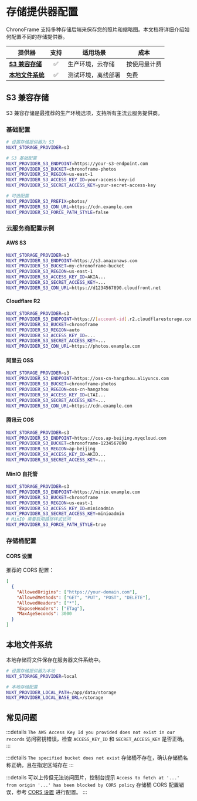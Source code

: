 # 存储提供器配置

ChronoFrame 支持多种存储后端来保存您的照片和缩略图。本文档将详细介绍如何配置不同的存储提供器。

| 提供器                            | 支持 | 适用场景           | 成本         |
| --------------------------------- | :--: | ------------------ | ------------ |
| [**S3 兼容存储**](#s3-兼容存储)   |  ✅  | 生产环境，云存储   | 按使用量计费 |
| [**本地文件系统**](#本地文件系统) |  ✅  | 测试环境，离线部署 | 免费         |

## S3 兼容存储

S3 兼容存储是最推荐的生产环境选项，支持所有主流云服务提供商。

### 基础配置

```bash
# 设置存储提供器为 S3
NUXT_STORAGE_PROVIDER=s3

# S3 基础配置
NUXT_PROVIDER_S3_ENDPOINT=https://your-s3-endpoint.com
NUXT_PROVIDER_S3_BUCKET=chronoframe-photos
NUXT_PROVIDER_S3_REGION=us-east-1
NUXT_PROVIDER_S3_ACCESS_KEY_ID=your-access-key-id
NUXT_PROVIDER_S3_SECRET_ACCESS_KEY=your-secret-access-key

# 可选配置
NUXT_PROVIDER_S3_PREFIX=photos/
NUXT_PROVIDER_S3_CDN_URL=https://cdn.example.com
NUXT_PROVIDER_S3_FORCE_PATH_STYLE=false
```

### 云服务商配置示例

#### AWS S3

```bash
NUXT_STORAGE_PROVIDER=s3
NUXT_PROVIDER_S3_ENDPOINT=https://s3.amazonaws.com
NUXT_PROVIDER_S3_BUCKET=my-chronoframe-bucket
NUXT_PROVIDER_S3_REGION=us-east-1
NUXT_PROVIDER_S3_ACCESS_KEY_ID=AKIA...
NUXT_PROVIDER_S3_SECRET_ACCESS_KEY=...
NUXT_PROVIDER_S3_CDN_URL=https://d1234567890.cloudfront.net
```

#### Cloudflare R2

```bash
NUXT_STORAGE_PROVIDER=s3
NUXT_PROVIDER_S3_ENDPOINT=https://[account-id].r2.cloudflarestorage.com
NUXT_PROVIDER_S3_BUCKET=chronoframe
NUXT_PROVIDER_S3_REGION=auto
NUXT_PROVIDER_S3_ACCESS_KEY_ID=...
NUXT_PROVIDER_S3_SECRET_ACCESS_KEY=...
NUXT_PROVIDER_S3_CDN_URL=https://photos.example.com
```

#### 阿里云 OSS

```bash
NUXT_STORAGE_PROVIDER=s3
NUXT_PROVIDER_S3_ENDPOINT=https://oss-cn-hangzhou.aliyuncs.com
NUXT_PROVIDER_S3_BUCKET=chronoframe-photos
NUXT_PROVIDER_S3_REGION=oss-cn-hangzhou
NUXT_PROVIDER_S3_ACCESS_KEY_ID=LTAI...
NUXT_PROVIDER_S3_SECRET_ACCESS_KEY=...
NUXT_PROVIDER_S3_CDN_URL=https://cdn.example.com
```

#### 腾讯云 COS

```bash
NUXT_STORAGE_PROVIDER=s3
NUXT_PROVIDER_S3_ENDPOINT=https://cos.ap-beijing.myqcloud.com
NUXT_PROVIDER_S3_BUCKET=chronoframe-1234567890
NUXT_PROVIDER_S3_REGION=ap-beijing
NUXT_PROVIDER_S3_ACCESS_KEY_ID=AKID...
NUXT_PROVIDER_S3_SECRET_ACCESS_KEY=...
```

#### MinIO 自托管

```bash
NUXT_STORAGE_PROVIDER=s3
NUXT_PROVIDER_S3_ENDPOINT=https://minio.example.com
NUXT_PROVIDER_S3_BUCKET=chronoframe
NUXT_PROVIDER_S3_REGION=us-east-1
NUXT_PROVIDER_S3_ACCESS_KEY_ID=minioadmin
NUXT_PROVIDER_S3_SECRET_ACCESS_KEY=minioadmin
# MinIO 需要启用路径样式访问
NUXT_PROVIDER_S3_FORCE_PATH_STYLE=true
```

### 存储桶配置

#### CORS 设置

推荐的 CORS 配置：

```json
[
  {
    "AllowedOrigins": ["https://your-domain.com"],
    "AllowedMethods": ["GET", "PUT", "POST", "DELETE"],
    "AllowedHeaders": ["*"],
    "ExposeHeaders": ["ETag"],
    "MaxAgeSeconds": 3000
  }
]
```

## 本地文件系统

本地存储将文件保存在服务器文件系统中。

```bash
# 设置存储提供器为本地
NUXT_STORAGE_PROVIDER=local

# 本地存储配置
NUXT_PROVIDER_LOCAL_PATH=/app/data/storage
NUXT_PROVIDER_LOCAL_BASE_URL=/storage
```

## 常见问题

:::details `The AWS Access Key Id you provided does not exist in our records`
访问密钥错误，检查 `ACCESS_KEY_ID` 和 `SECRET_ACCESS_KEY` 是否正确。
:::

:::details `The specified bucket does not exist`
存储桶不存在，确认存储桶名称正确，且在指定区域存在
:::

:::details 可以上传但无法访问图片，控制台提示 `Access to fetch at '...' from origin '...' has been blocked by CORS policy`
存储桶 CORS 配置错误，参考 [CORS 设置](#CORS-设置) 进行配置。
:::
